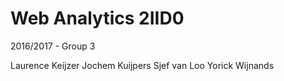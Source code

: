 # Web Analytics 2IID0
2016/2017 - Group 3


Laurence Keijzer
Jochem Kuijpers
Sjef van Loo
Yorick Wijnands

